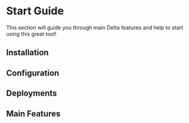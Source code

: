 # Start Guide

This section will guide you through main Delta features and help to start using this great tool!

## Installation

## Configuration


## Deployments

## Main Features